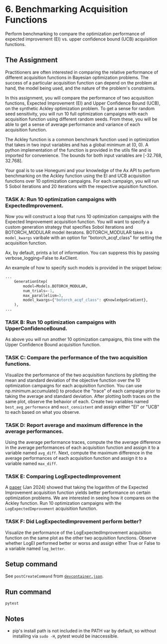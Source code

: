 # 6. Benchmarking Acquisition Functions

Perform benchmarking to compare the optimization performance of expected
improvement (EI) vs. upper confidence bound (UCB) acquisition functions.

## The Assignment

Practitioners are often interested in comparing the relative performance of different
acquisition functions in Bayesian optimization problems. The success of a particular
acquisition function can depend on the problem at hand, the model being used, and the
nature of the problem's constraints.

In this assignment, you will compare the performance of two acquisition functions,
Expected Improvement (EI) and Upper Confidence Bound (UCB), on the synthetic Ackley
optimization problem. To get a sense for random seed sensitivity, you will run 10 full
optimization campaigns with each acquisition function using different random seeds.
From these, you will be able to get a sense of average performance and variance of
each acquisition function.

The Ackley function is a common benchmark function used in optimization that takes in
two input variables and has a global minimum at (0, 0). A python implementation of the
function is provided in the utils file and is imported for convenience. The bounds
for both input variables are [-32.768, 32.768].

Your goal is to use Honegumi and your knowledge of the Ax API to perform benchmarking
on the Ackley function using the EI and UCB acquisition functions over 10 optimization
campaigns. For each campaign, you will run 5 Sobol iterations and 20 iterations with
the respective aquisition function.

### **TASK A:** Run 10 optimization campaigns with ExpectedImprovement.

Now you will construct a loop that runs 10 optimization campaigns with the Expected
Improvement acquisition function. You will want to specify a custom generation strategy
that specifies Sobol iterations and BOTORCH_MODULAR model iteratons. BOTORCH_MODULAR
takes in a `model_kwargs` varibale with an option for "botorch_acqf_class" for setting
the acquisition function.

Ax, by default, prints a lot of information. You can suppress this by passing
verbose_logging=False to AxClient.

An example of how to specify such models is provided in the snippet below:

```python
...
    GenerationStep(
        model=Models.BOTORCH_MODULAR,
        num_trials=-1,
        max_parallelism=3,
        model_kwargs={"botorch_acqf_class": qKnowledgeGradient},
    ),
...
```

### **TASK B:** Run 10 optimization campaigns with UpperConfidenceBound.

As above you will run another 10 optimization campaigns, this time with the Upper
Confidence Bound acquisition function.

### **TASK C:** Compare the performance of the two acquisition functions.

Visualize the performance of the two acquisition functions by plotting the mean and
standard deviation of the objective function over the 10 optimization campaigns for
each acquisition function. You can use np.minimum.accumulate() to produce the "trace"
of each campaign prior to taking the average and standard deviation. After plotting
both traces on the same plot, observe the behavior of each. Create two variables named
`best_avg_performance` and `most_consistent` and assign either "EI" or "UCB" to each
based on what you observe.

### **TASK D:** Report average and maximum difference in the average performances.

Using the average performance traces, compute the the average difference in the
average performances of each acquisition function and assign it to a variable named
`avg_diff`. Next, compute the maximum difference in the average performances of each
acquisition function and assign it to a variable named `max_diff`.

### **TASK E:** Comparing LogExpectedImprovement 

A [paper](https://arxiv.org/abs/2310.20708) (Jan 2024) showed that taking the
logarithm of the Expected Improvement acquisition function yields better
performance on certain optimization problems. We are interested in seeing how it
compares on the Ackley function. Run 10 optimization campaigns with the
`LogExpectedImprovement` acquisition function.

### **TASK F:** Did LogExpectedImprovement perform better?

Visualize the performance of the LogExpectedImprovement acquisition function on the
same plot as the other two acquisition functions. Observe whether LogEI performed
better or worss and assign either True or False to a variable named `log_better`.

## Setup command

See `postCreateCommand` from [`devcontainer.json`](.devcontainer/devcontainer.json).

## Run command
`pytest`

## Notes
- pip's install path is not included in the PATH var by default, so without installing via `sudo -H`, pytest would be inaccessible.

